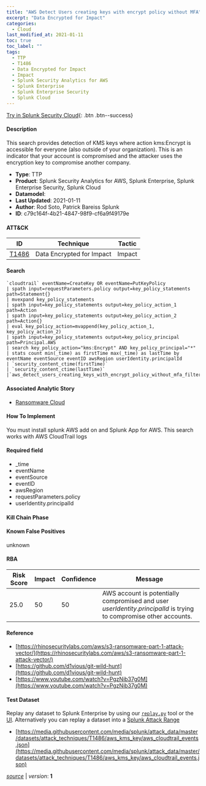 ```yaml
---
title: "AWS Detect Users creating keys with encrypt policy without MFA"
excerpt: "Data Encrypted for Impact"
categories:
  - Cloud
last_modified_at: 2021-01-11
toc: true
toc_label: ""
tags:
  - TTP
  - T1486
  - Data Encrypted for Impact
  - Impact
  - Splunk Security Analytics for AWS
  - Splunk Enterprise
  - Splunk Enterprise Security
  - Splunk Cloud
---
```




[Try in Splunk Security Cloud](https://www.splunk.com/en_us/cyber-security.html){: .btn .btn--success}

#### Description

This search provides detection of KMS keys where action kms:Encrypt is accessible for everyone (also outside of your organization). This is an indicator that your account is compromised and the attacker uses the encryption key to compromise another company.

- **Type**: TTP
- **Product**: Splunk Security Analytics for AWS, Splunk Enterprise, Splunk Enterprise Security, Splunk Cloud
- **Datamodel**: 
- **Last Updated**: 2021-01-11
- **Author**: Rod Soto, Patrick Bareiss Splunk
- **ID**: c79c164f-4b21-4847-98f9-cf6a9f49179e


#### ATT&CK

| ID          | Technique   | Tactic         |
| ----------- | ----------- | -------------- |
| [T1486](https://attack.mitre.org/techniques/T1486/) | Data Encrypted for Impact | Impact |



#### Search

```
`cloudtrail` eventName=CreateKey OR eventName=PutKeyPolicy 
| spath input=requestParameters.policy output=key_policy_statements path=Statement{} 
| mvexpand key_policy_statements 
| spath input=key_policy_statements output=key_policy_action_1 path=Action 
| spath input=key_policy_statements output=key_policy_action_2 path=Action{} 
| eval key_policy_action=mvappend(key_policy_action_1, key_policy_action_2) 
| spath input=key_policy_statements output=key_policy_principal path=Principal.AWS 
| search key_policy_action="kms:Encrypt" AND key_policy_principal="*" 
| stats count min(_time) as firstTime max(_time) as lastTime by eventName eventSource eventID awsRegion userIdentity.principalId 
| `security_content_ctime(firstTime)`
| `security_content_ctime(lastTime)` 
|`aws_detect_users_creating_keys_with_encrypt_policy_without_mfa_filter`
```

#### Associated Analytic Story
* [Ransomware Cloud](/stories/ransomware_cloud)


#### How To Implement
You must install splunk AWS add on and Splunk App for AWS. This search works with AWS CloudTrail logs

#### Required field
* _time
* eventName
* eventSource
* eventID
* awsRegion
* requestParameters.policy
* userIdentity.principalId


#### Kill Chain Phase


#### Known False Positives
unknown



#### RBA

| Risk Score  | Impact      | Confidence   | Message      |
| ----------- | ----------- |--------------|--------------|
| 25.0 | 50 | 50 | AWS account is potentially compromised and user $userIdentity.principalId$ is trying to compromise other accounts. |



#### Reference

* [https://rhinosecuritylabs.com/aws/s3-ransomware-part-1-attack-vector/](https://rhinosecuritylabs.com/aws/s3-ransomware-part-1-attack-vector/)
* [https://github.com/d1vious/git-wild-hunt](https://github.com/d1vious/git-wild-hunt)
* [https://www.youtube.com/watch?v=PgzNib37g0M](https://www.youtube.com/watch?v=PgzNib37g0M)



#### Test Dataset
Replay any dataset to Splunk Enterprise by using our [`replay.py`](https://github.com/splunk/attack_data#using-replaypy) tool or the [UI](https://github.com/splunk/attack_data#using-ui).
Alternatively you can replay a dataset into a [Splunk Attack Range](https://github.com/splunk/attack_range#replay-dumps-into-attack-range-splunk-server)

* [https://media.githubusercontent.com/media/splunk/attack_data/master/datasets/attack_techniques/T1486/aws_kms_key/aws_cloudtrail_events.json](https://media.githubusercontent.com/media/splunk/attack_data/master/datasets/attack_techniques/T1486/aws_kms_key/aws_cloudtrail_events.json)



[*source*](https://github.com/splunk/security_content/tree/develop/detections/cloud/aws_detect_users_creating_keys_with_encrypt_policy_without_mfa.yml) \| *version*: **1**